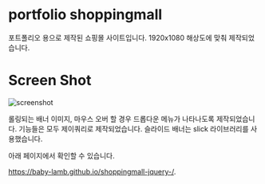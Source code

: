 # portfolio shoppingmall

포트폴리오 용으로 제작된 쇼핑몰 사이트입니다. 
1920x1080 해상도에 맞춰 제작되었습니다.



# Screen Shot
![screenshot](https://user-images.githubusercontent.com/59804940/82303459-ed919600-99f5-11ea-87bc-18240d63a20d.jpg)

롤링되는 배너 이미지, 마우스 오버 할 경우 드롭다운 메뉴가 나타나도록 제작되었습니다.
기능들은 모두 제이쿼리로 제작되었습니다. 
슬라이드 배너는 slick 라이브러리를 사용했습니다.

아래 페이지에서 확인할 수 있습니다.

https://baby-lamb.github.io/shoppingmall-jquery-/.

